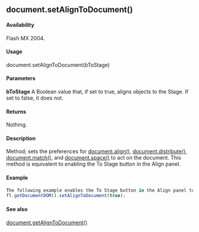 ## document.setAlignToDocument()

#### Availability

Flash MX 2004.

#### Usage

document.setAlignToDocument(bToStage)

#### Parameters

**bToStage** A Boolean value that, if set to true, aligns objects to the Stage. If set to false, it does not.

#### Returns

Nothing.

#### Description

Method; sets the preferences for [document.align()](#!wielmic/developers-animatesdk-docs/test/Document_object/docume13.md), [document.distribute()](#!wielmic/developers-animatesdk-docs/test/Document_object/docume49.md), [document.match()](#!wielmic/developers-animatesdk-docs/test/Document_object/docum120.md), and [document.space()](#!wielmic/developers-animatesdk-docs/test/Document_object/docum67.md) to act on the document. This method is equivalent to enabling the To Stage button in the Align panel.

#### Example

```javascript
The following example enables the To Stage button in the Align panel to align objects with the Stage:
fl.getDocumentDOM().setAlignToDocument(true);

```
#### See also

[document.getAlignToDocument()](#!wielmic/developers-animatesdk-docs/test/Document_object/docume72.md)
